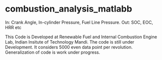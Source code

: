 # combustion_analysis_matlabb
In: Crank Angle, In-cylinder Pressure, Fuel Line Pressure. Out: SOC, EOC, HRR etc


This Code is Developed at Renewable Fuel and Internal Combustion Engine Lab, Indian Insitute of Technology Mandi. 
The code is still under Development. 
It considers 5000 even data point per revolution. 
Generalization of code is work under progress. 
